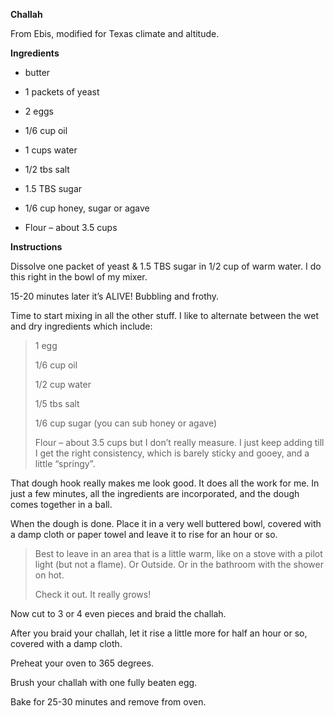 **Challah**

From Ebis, modified for Texas climate and altitude.

**Ingredients**

-   butter

-   1 packets of yeast

-   2 eggs

-   1/6 cup oil

-   1 cups water

-   1/2 tbs salt

-   1.5 TBS sugar

-   1/6 cup honey, sugar or agave

-   Flour – about 3.5 cups

**Instructions**

Dissolve one packet of yeast & 1.5 TBS sugar in 1/2 cup of warm water. I
do this right in the bowl of my mixer.

15-20 minutes later it’s ALIVE! Bubbling and frothy.

Time to start mixing in all the other stuff. I like to alternate between
the wet and dry ingredients which include:

> 1 egg
>
> 1/6 cup oil
>
> 1/2 cup water
>
> 1/5 tbs salt
>
> 1/6 cup sugar (you can sub honey or agave)
>
> Flour – about 3.5 cups but I don’t really measure. I just keep adding
> till I get the right consistency, which is barely sticky and gooey,
> and a little “springy”.

That dough hook really makes me look good. It does all the work for me.
In just a few minutes, all the ingredients are incorporated, and the
dough comes together in a ball.

When the dough is done. Place it in a very well buttered bowl, covered
with a damp cloth or paper towel and leave it to rise for an hour or so.

> Best to leave in an area that is a little warm, like on a stove with a
> pilot light (but not a flame). Or Outside. Or in the bathroom with the
> shower on hot.
>
> Check it out. It really grows!

Now cut to 3 or 4 even pieces and braid the challah.

After you braid your challah, let it rise a little more for half an hour
or so, covered with a damp cloth.

Preheat your oven to 365 degrees.

Brush your challah with one fully beaten egg.

Bake for 25-30 minutes and remove from oven.
